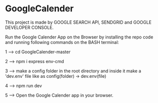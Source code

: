 # GoogleCalender

This project is made by GOOGLE SEARCH API, SENDGRID and GOOGLE DEVELOPER CONSOLE.

Run the Google Calender App on the Browser by installing the repo code and running following commands on the BASH terminal:

1 -->  cd GoogleCalender-master

2 -->  npm i express env-cmd

3 --> make a config folder in the root directory and inside it make a 'dev.env' file like as config(folder) -> dev.env(file)

4 --> npm run dev

5 --> Open the Google Calender app in your browser.
